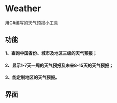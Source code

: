 # Weather
用C#编写的天气预报小工具
## 功能
#### 1、查询中国省份、城市及地区三级的天气预报；
#### 2、显示1-7天一周的天气预报及未来8-15天的天气预报；
#### 3、能定制地区的天气预报。
## 界面
